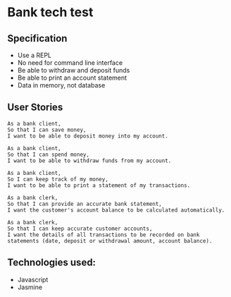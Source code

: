 # Bank tech test

## Specification
* Use a REPL
* No need for command line interface
* Be able to withdraw and deposit funds
* Be able to print an account statement
* Data in memory, not database

## User Stories
```
As a bank client,
So that I can save money,
I want to be able to deposit money into my account.
```
```
As a bank client,
So that I can spend money,
I want to be able to withdraw funds from my account.
```
```
As a bank client,
So I can keep track of my money,
I want to be able to print a statement of my transactions.
```
```
As a bank clerk,
So that I can provide an accurate bank statement,
I want the customer's account balance to be calculated automatically.
```
```
As a bank clerk,
So that I can keep accurate customer accounts,
I want the details of all transactions to be recorded on bank statements (date, deposit or withdrawal amount, account balance).
```

## Technologies used:

* Javascript
* Jasmine

